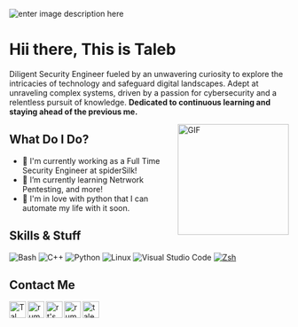 
![enter image description here](https://miro.medium.com/v2/resize:fit:828/1*p66mRGcR4gX1CNlpEOH7lg.jpeg)
# Hii there, This is Taleb 

Diligent Security Engineer fueled by an unwavering curiosity to explore the intricacies of technology and safeguard digital landscapes. Adept at unraveling complex systems, driven by a passion for cybersecurity and a relentless pursuit of knowledge. **Dedicated to continuous learning and staying ahead of the previous me.** 


<img hight="200" width="200" alt="GIF" align="right" src="https://media2.giphy.com/media/o0vwzuFwCGAFO/giphy.gif?cid=ecf05e47mnqmyho74citsli464l6l524zg07tujofocqimqw&ep=v1_gifs_search&rid=giphy.gif&ct=g">


## What Do I Do?
- 🐉 I'm currently working as a Full Time Security Engineer at spiderSilk! 
- 🌱 I’m currently learning Netrwork Pentesting, and more!
- 🐍 I'm in love with python that I can automate my life with it soon.


## Skills & Stuff

![Bash](https://img.shields.io/badge/Bash-4EAA25?logo=gnubash&logoColor=white&style=for-the-badge)
![C++](https://img.shields.io/badge/C++-00599C?logo=cplusplus&logoColor=white&style=for-the-badge)
![Python](https://img.shields.io/badge/Python-3776AB?logo=python&logoColor=white&style=for-the-badge)
![Linux](https://img.shields.io/badge/Linux-FCC624?logo=Linux&logoColor=black&style=for-the-badge)
![Visual Studio Code](https://img.shields.io/badge/VSCode-007ACC?logo=visualstudiocode&logoColor=white&style=for-the-badge)
[![Zsh](https://img.shields.io/badge/Zsh-f15a24?style=for-the-badge)](https://ohmyz.sh)

## Contact Me
<a href="https://www.linkedin.com/in/talebmujahed/" target="_blank">
  <img align="left" alt="Tal LinkedIn" width="30px" src="https://img.icons8.com/color/48/000000/linkedin.png"/>
</a>
<a href="https://twitter.com/rumble773" target="_blank">
  <img align="left" alt="rumble's Twitter" width="30px" src="https://img.icons8.com/color/48/000000/twitter.png"/>
</a>
<a href="https://medium.com/@rumble773" target="_blank">
  <img align="left" alt="rt's Medium" width="30px" src="https://img.icons8.com/color/48/000000/medium-monogram.png" />
</a>
<a href="https://p.rumble.ovh/" target="_blank">
  <img align="left" alt="rumble's Website" width="30px" src="https://img.icons8.com/color/48/000000/domain.png" />
</a>
<a href="mailto:taleb991@protonmail.com" target="_blank">
  <img align="left" alt="taleb's E-Mail" width="30px" src="https://img.icons8.com/color/48/000000/email.png" />
</a>
<br>
